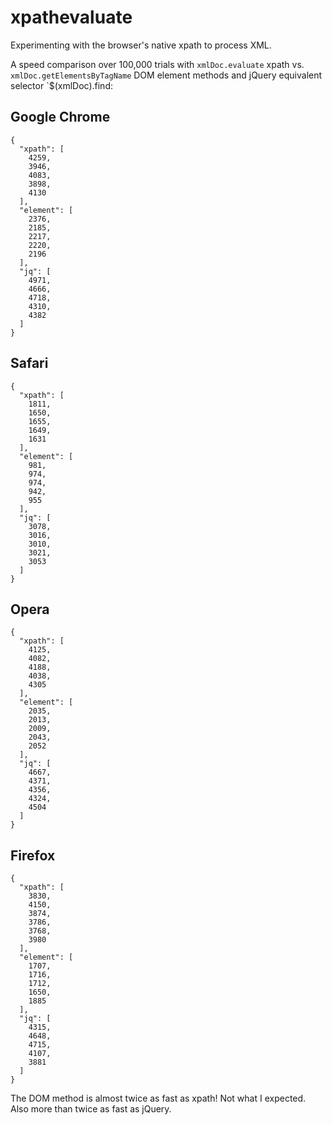 # xpathevaluate

Experimenting with the browser's native xpath to process XML.

A speed comparison over 100,000 trials with `xmlDoc.evaluate` xpath vs. `xmlDoc.getElementsByTagName` DOM element methods and jQuery equivalent selector `$(xmlDoc).find:

## Google Chrome
```
{
  "xpath": [
    4259,
    3946,
    4083,
    3898,
    4130
  ],
  "element": [
    2376,
    2185,
    2217,
    2220,
    2196
  ],
  "jq": [
    4971,
    4666,
    4718,
    4310,
    4382
  ]
}
```

## Safari
```
{
  "xpath": [
    1811,
    1650,
    1655,
    1649,
    1631
  ],
  "element": [
    981,
    974,
    974,
    942,
    955
  ],
  "jq": [
    3078,
    3016,
    3010,
    3021,
    3053
  ]
}
```

## Opera
```
{
  "xpath": [
    4125,
    4082,
    4188,
    4038,
    4305
  ],
  "element": [
    2035,
    2013,
    2009,
    2043,
    2052
  ],
  "jq": [
    4667,
    4371,
    4356,
    4324,
    4504
  ]
}
```

## Firefox
```
{
  "xpath": [
    3830,
    4150,
    3874,
    3786,
    3768,
    3980
  ],
  "element": [
    1707,
    1716,
    1712,
    1650,
    1885
  ],
  "jq": [
    4315,
    4648,
    4715,
    4107,
    3881
  ]
}
```

The DOM method is almost twice as fast as xpath! Not what I expected.
Also more than twice as fast as jQuery.

